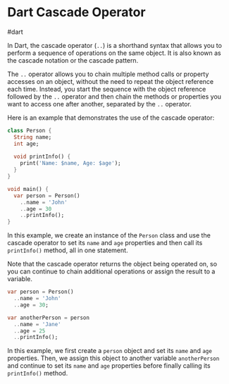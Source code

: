 # Dart Cascade Operator
#dart

In Dart, the cascade operator (`..`) is a shorthand syntax that allows you to perform a sequence of operations on the same object. It is also known as the cascade notation or the cascade pattern.

The `..` operator allows you to chain multiple method calls or property accesses on an object, without the need to repeat the object reference each time. Instead, you start the sequence with the object reference followed by the `..` operator and then chain the methods or properties you want to access one after another, separated by the `..` operator.

Here is an example that demonstrates the use of the cascade operator:

```dart
class Person {
  String name;
  int age;
  
  void printInfo() {
    print('Name: $name, Age: $age');
  }
}

void main() {
  var person = Person()
    ..name = 'John'
    ..age = 30
    ..printInfo();
}
```

In this example, we create an instance of the `Person` class and use the cascade operator to set its `name` and `age` properties and then call its `printInfo()` method, all in one statement.

Note that the cascade operator returns the object being operated on, so you can continue to chain additional operations or assign the result to a variable.

```dart
var person = Person()
  ..name = 'John'
  ..age = 30;

var anotherPerson = person
  ..name = 'Jane'
  ..age = 25
  ..printInfo();
```

In this example, we first create a `person` object and set its `name` and `age` properties. Then, we assign this object to another variable `anotherPerson` and continue to set its `name` and `age` properties before finally calling its `printInfo()` method.